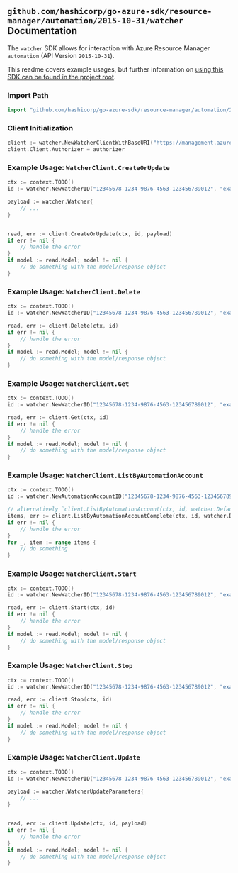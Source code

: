
## `github.com/hashicorp/go-azure-sdk/resource-manager/automation/2015-10-31/watcher` Documentation

The `watcher` SDK allows for interaction with Azure Resource Manager `automation` (API Version `2015-10-31`).

This readme covers example usages, but further information on [using this SDK can be found in the project root](https://github.com/hashicorp/go-azure-sdk/tree/main/docs).

### Import Path

```go
import "github.com/hashicorp/go-azure-sdk/resource-manager/automation/2015-10-31/watcher"
```


### Client Initialization

```go
client := watcher.NewWatcherClientWithBaseURI("https://management.azure.com")
client.Client.Authorizer = authorizer
```


### Example Usage: `WatcherClient.CreateOrUpdate`

```go
ctx := context.TODO()
id := watcher.NewWatcherID("12345678-1234-9876-4563-123456789012", "example-resource-group", "automationAccountName", "watcherName")

payload := watcher.Watcher{
	// ...
}


read, err := client.CreateOrUpdate(ctx, id, payload)
if err != nil {
	// handle the error
}
if model := read.Model; model != nil {
	// do something with the model/response object
}
```


### Example Usage: `WatcherClient.Delete`

```go
ctx := context.TODO()
id := watcher.NewWatcherID("12345678-1234-9876-4563-123456789012", "example-resource-group", "automationAccountName", "watcherName")

read, err := client.Delete(ctx, id)
if err != nil {
	// handle the error
}
if model := read.Model; model != nil {
	// do something with the model/response object
}
```


### Example Usage: `WatcherClient.Get`

```go
ctx := context.TODO()
id := watcher.NewWatcherID("12345678-1234-9876-4563-123456789012", "example-resource-group", "automationAccountName", "watcherName")

read, err := client.Get(ctx, id)
if err != nil {
	// handle the error
}
if model := read.Model; model != nil {
	// do something with the model/response object
}
```


### Example Usage: `WatcherClient.ListByAutomationAccount`

```go
ctx := context.TODO()
id := watcher.NewAutomationAccountID("12345678-1234-9876-4563-123456789012", "example-resource-group", "automationAccountName")

// alternatively `client.ListByAutomationAccount(ctx, id, watcher.DefaultListByAutomationAccountOperationOptions())` can be used to do batched pagination
items, err := client.ListByAutomationAccountComplete(ctx, id, watcher.DefaultListByAutomationAccountOperationOptions())
if err != nil {
	// handle the error
}
for _, item := range items {
	// do something
}
```


### Example Usage: `WatcherClient.Start`

```go
ctx := context.TODO()
id := watcher.NewWatcherID("12345678-1234-9876-4563-123456789012", "example-resource-group", "automationAccountName", "watcherName")

read, err := client.Start(ctx, id)
if err != nil {
	// handle the error
}
if model := read.Model; model != nil {
	// do something with the model/response object
}
```


### Example Usage: `WatcherClient.Stop`

```go
ctx := context.TODO()
id := watcher.NewWatcherID("12345678-1234-9876-4563-123456789012", "example-resource-group", "automationAccountName", "watcherName")

read, err := client.Stop(ctx, id)
if err != nil {
	// handle the error
}
if model := read.Model; model != nil {
	// do something with the model/response object
}
```


### Example Usage: `WatcherClient.Update`

```go
ctx := context.TODO()
id := watcher.NewWatcherID("12345678-1234-9876-4563-123456789012", "example-resource-group", "automationAccountName", "watcherName")

payload := watcher.WatcherUpdateParameters{
	// ...
}


read, err := client.Update(ctx, id, payload)
if err != nil {
	// handle the error
}
if model := read.Model; model != nil {
	// do something with the model/response object
}
```
